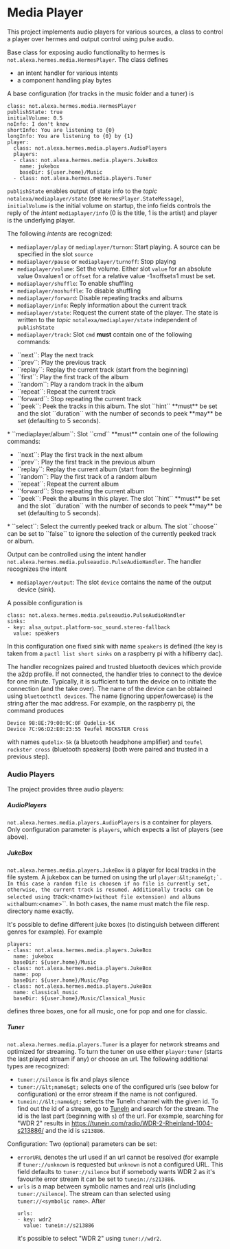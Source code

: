 # Media Player

This project implements audio players for various sources, a class to control a player over hermes and output control using pulse audio.

Base class for exposing audio functionality to hermes is ``not.alexa.hermes.media.HermesPlayer``. The class defines

* an intent handler for various intents
* a component handling play bytes

A base configuration (for tracks in the music folder and a tuner) is

```
class: not.alexa.hermes.media.HermesPlayer
publishState: true
initialVolume: 0.5
noInfo: I don't know
shortInfo: You are listening to {0}
longInfo: You are listening to {0} by {1}
player:
  class: not.alexa.hermes.media.players.AudioPlayers
  players:
  - class: not.alexa.hermes.media.players.JukeBox
    name: jukebox
    baseDir: ${user.home}/Music
  - class: not.alexa.hermes.media.players.Tuner
```

``publishState`` enables output of state info to the *topic* ``notalexa/mediaplayer/state`` (see ``HermesPlayer.StateMessage``), ``initialVolume`` is
the initial volume on startup, the info fields controls the reply of the *intent* ``mediaplayer/info`` (0 is the title, 1 is the artist) and player is the
underlying player.

The following *intents* are recognized:

* ``mediaplayer/play`` or ``mediaplayer/turnon``: Start playing. A source can be specified in the slot ``source``
* ``mediaplayer/pause`` or ``mediaplayer/turnoff``: Stop playing
* ``mediaplayer/volume``: Set the volume. Either slot ``value`` for an absolute value 0&leq;value&leq;1 or ``offset`` for a relative value -1&leq;offset&leq;1 must be set.
* ``mediaplayer/shuffle``: To enable shuffling
* ``mediaplayer/noshuffle``: To disable shuffling
* ``mediaplayer/forward``: Disable repeating tracks and albums
* ``mediaplayer/info``: Reply information about the current track
* ``mediaplayer/state``: Request the current state of the player. The state is written to the *topic* ``notalexa/mediaplayer/state`` independent of ``publishState``
* ``mediaplayer/track``: Slot ``cmd`` **must** contain one of the following commands:
<ul>
<li>``next``: Play the next track
<li>``prev``: Play the previous track
<li>``replay``: Replay the current track (start from the beginning)
<li>``first``: Play the first track of the album
<li>``random``: Play a random track in the album
<li>``repeat``: Repeat the current track
<li>``forward``: Stop repeating the current track
<li>``peek``: Peek the tracks in this album. The slot ``hint`` **must** be set and the slot ``duration`` with the number of seconds to peek **may** be set (defaulting
to 5 seconds). 
</ul>
* ``mediaplayer/album``: Slot ``cmd`` **must** contain one of the following commands:
<ul>
<li>``next``: Play the first track in the next album
<li>``prev``: Play the first track in the previous album
<li>``replay``: Replay the current album (start from the beginning)
<li>``random``: Play the first track of a random album
<li>``repeat``: Repeat the current album
<li>``forward``: Stop repeating the current album
<li>``peek``: Peek the albums in this player. The slot ``hint`` **must** be set and the slot ``duration`` with the number of seconds to peek **may** be set (defaulting
to 5 seconds). 
</ul>
* ``select``: Select the currently peeked track or album. The slot ``choose`` can be set to ``false`` to ignore the selection of the currently peeked track or album.
  
  
Output can be controlled using the intent handler ``not.alexa.hermes.media.pulseaudio.PulseAudioHandler``. The handler recognizes the intent

* ``mediaplayer/output``: The slot ``device`` contains the name of the output device (sink).
  
A possible configuration is

```
class: not.alexa.hermes.media.pulseaudio.PulseAudioHandler
sinks:
- key: alsa_output.platform-soc_sound.stereo-fallback
  value: speakers
```

In this configuration one fixed sink with name ``speakers`` is defined (the key is taken from a ``pactl list short sinks`` on a raspberry pi with a hifiberry dac).

The handler recognizes paired and trusted bluetooth devices which provide the a2dp profile. If not connected, the handler tries to connect to the device for one minute.
Typically, it is sufficient to turn the device on to initiate the connection (and the take over). The name of the device can be obtained using ``bluetoothctl devices``. The name (ignoring upper/lowercase) is the string after the mac address. For example, on the raspberry pi, the command produces

```
Device 98:8E:79:00:9C:0F Qudelix-5K
Device 7C:96:D2:E0:23:55 Teufel ROCKSTER Cross
```

with names ``qudelix-5k`` (a bluetooth headphone amplifier) and ``teufel rockster cross`` (bluetooth speakers) (both were paired and trusted in a previous step).

### Audio Players

The project provides three audio players:

##### AudioPlayers

``not.alexa.hermes.media.players.AudioPlayers`` is a container for players. Only configuration parameter is ``players``, which expects a list
of players (see above).

##### JukeBox

``not.alexa.hermes.media.players.JukeBox`` is a player for local tracks in the file system. 
A jukebox can be turned on using the url ``player:&lt;name&gt;`. In this case a random file is choosen if no file is currently set,
otherwise, the current track is resumed.
Additionally tracks can be selected using ``track:&lt;name&gt;`` (without file extension) and albums with ``album:&lt;name&gt;``. In both cases,
the name must match the file resp. directory name exactly.

It's possible to define different juke boxes (to distinguish between different genres for example). For example

```
players:
- class: not.alexa.hermes.media.players.JukeBox
  name: jukebox
  baseDir: ${user.home}/Music
- class: not.alexa.hermes.media.players.JukeBox
  name: pop
  baseDir: ${user.home}/Music/Pop
- class: not.alexa.hermes.media.players.JukeBox
  name: classical_music
  baseDir: ${user.home}/Music/Classical_Music
```

defines three boxes, one for all music, one for pop and one for classic.

##### Tuner

``not.alexa.hermes.media.players.Tuner`` is a player for network streams and optimized for streaming. 
To turn the tuner on use either ``player:tuner`` (starts the last played stream if any)
or choose an url. The following additional types are recognized:

 * ``tuner://silence`` is fix and plays silence
 * ``tuner://&lt;name&gt;`` selects one of the configured urls (see below for configuration) or the error stream if the name is not configured.
 * ``tunein://&lt;name&gt;`` selects the TuneIn channel with the given id. To find out the id of a stream, go to <a href="https://tunein.com">TuneIn</a>
and search for the stream. The id is the last part (beginning with ``s``) of the url. For example, searching for "WDR 2" results in <a href="https://tunein.com/radio/WDR-2-Rheinland-1004-s213886/">https://tunein.com/radio/WDR-2-Rheinland-1004-s213886/</a>
and the id is ``s213886``.

Configuration: Two (optional) parameters can be set:

<ul>
<li><code>errorURL</code> denotes the url used if an url cannot be resolved (for example if <code>tuner://unknown</code> is requested but <code>unknown</code> is not a
configured URL. This field defaults to <code>tuner://silence</code> but if somebody wants WDR 2 as it's favourite error stream it can be set to 
<code>tunein://s213886</code>.
<li> 
<code>urls</code> is a map between symbolic names and real urls (including <code>tuner://silence</code>). The stream can than selected using <code>tuner://&lt;symbolic name&gt;</code>. After

```
urls:
- key: wdr2
  value: tunein://s213886
```

it's possible to select "WDR 2" using ``tuner://wdr2``.
</ul>


  